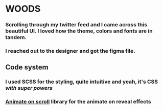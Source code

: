 # WOODS

### Scrolling through my twitter feed and I came across this beautiful UI. I loved how the theme, colors and fonts are in tandem.

### I reached out to the designer and got the figma file.

## Code system

### I used SCSS for the styling, quite intuitive and yeah, it's CSS *with super powers*
### [Animate on scroll](https://github.com/michalsnik/aos) library for the animate on reveal effects

